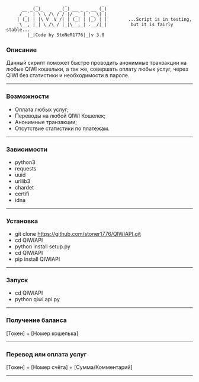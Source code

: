                _          _             _ 
          __ _(_)_      _(_) __ _ _ __ (_)
         / _` | \ \ /\ / / |/ _` | '_ \| |
        | (_| | |\ V  V /| | (_| | |_) | |        ...Script is in testing,    
         \__, |_| \_/\_/ |_|\__,_| .__/|_|         but it is fairly stable...
            |_|Code by StoNeR1776|_|v 3.0      
            
### Описание
Данный скрипт поможет быстро проводить анонимные  транзакции на любые 
QIWI кошельки, а так же, совершать оплату любых услуг, через QIWI без 
статистики и необходимости в пароле.

---------------------------------------------------------------------------
### Возможности  
* Оплата любых услуг;
* Переводы на любой QIWI Кошелек;
* Анонимные транзакции;
* Отсутствие статистики по платежам.

---------------------------------------------------------------------------
### Зависимости
* python3
* requests
* uuid
* urllib3
* chardet
* certifi
* idna

---------------------------------------------------------------------------
### Установка
* git clone https://github.com/stoner1776/QIWIAPI.git
* cd QIWIAPI
* python install setup.py 
* cd QIWIAPI 
* pip install QIWIAPI

---------------------------------------------------------------------------
### Запуск
* cd QIWIAPI
* python qiwi.api.py

---------------------------------------------------------------------------
### Получение баланса
[Токен] + [Номер кошелька]

---------------------------------------------------------------------------
### Перевод или оплата услуг
[Токен] + [Номер счёта] + [Сумма/Комментарий]

---------------------------------------------------------------------------
